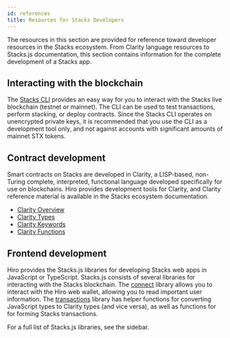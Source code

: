 ```yaml
---
id: references
title: Resources for Stacks Developers
---
```


The resources in this section are provided for reference toward developer resources in the Stacks ecosystem. From Clarity language resources to Stacks.js documentation, this section contains information for the complete development of a Stacks app. 

## Interacting with the blockchain

The [Stacks CLI](/references/stacks-cli) provides an easy way for you to interact with the Stacks live blockchain (testnet or mainnet). The CLI can be used to test transactions, perform stacking, or deploy contracts. Since the Stacks CLI operates on unencrypted private keys, it is recommended that you use the CLI as a development tool only, and not against accounts with significant amounts of mainnet STX tokens.

## Contract development

Smart contracts on Stacks are developed in Clarity, a LISP-based, non-Turing complete, interpreted, functional language developed specifically for use on blockchains. Hiro provides development tools for Clarity, and Clarity reference material is available in the Stacks ecosystem documentation.

- [Clarity Overview](https://docs.stacks.co/docs/clarity/)
- [Clarity Types](https://docs.stacks.co/docs/clarity/language-types)
- [Clarity Keywords](https://docs.stacks.co/docs/clarity/language-keywords)
- [Clarity Functions](https://docs.stacks.co/docs/clarity/language-functions)

## Frontend development

Hiro provides the Stacks.js libraries for developing Stacks web apps in JavaScript or TypeScript. Stacks.js consists of several libraries for interacting with the Stacks blockchain. The [connect](https://github.com/hirosystems/connect#readme) library allows you to interact with the Hiro web wallet, allowing you to read important user information. The [transactions](https://stacks.js.org/modules/transactions.html) library has helper functions for converting JavaScript types to Clarity types (and vice versa), as well as functions for for forming Stacks transactions. 

For a full list of Stacks.js libraries, see the sidebar.

